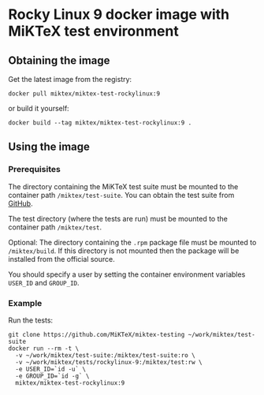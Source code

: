 # Rocky Linux 9 docker image with MiKTeX test environment

## Obtaining the image

Get the latest image from the registry:

    docker pull miktex/miktex-test-rockylinux:9

or build it yourself:

    docker build --tag miktex/miktex-test-rockylinux:9 .

## Using the image

### Prerequisites

The directory containing the MiKTeX test suite must be mounted to the container
path `/miktex/test-suite`.  You can obtain the test suite from
[GitHub](https://github.com/MiKTeX/miktex-testing).

The test directory (where the tests are run) must be mounted to the container
path `/miktex/test`.

Optional: The directory containing the `.rpm` package file must be mounted to
`/miktex/build`.  If this directory is not mounted then the package will be
installed from the official source.

You should specify a user by setting the container environment variables
`USER_ID` and `GROUP_ID`.

### Example

Run the tests:

    git clone https://github.com/MiKTeX/miktex-testing ~/work/miktex/test-suite
    docker run --rm -t \
      -v ~/work/miktex/test-suite:/miktex/test-suite:ro \
      -v ~/work/miktex/tests/rockylinux-9:/miktex/test:rw \
      -e USER_ID=`id -u` \
      -e GROUP_ID=`id -g` \
      miktex/miktex-test-rockylinux:9
